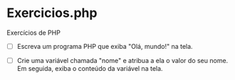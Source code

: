 # Exercicios.php
Exercícios de PHP 
- [ ] Escreva um programa PHP que exiba "Olá, mundo!" na tela.
- [ ] Crie uma variável chamada "nome" e atribua a ela o valor do seu nome. Em seguida, exiba o conteúdo da variável na tela.


